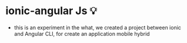 # ionic-angular Js 💡

 - this is an experiment in the what, we created a project between ionic and Angular CLI, for create an application mobile hybrid
